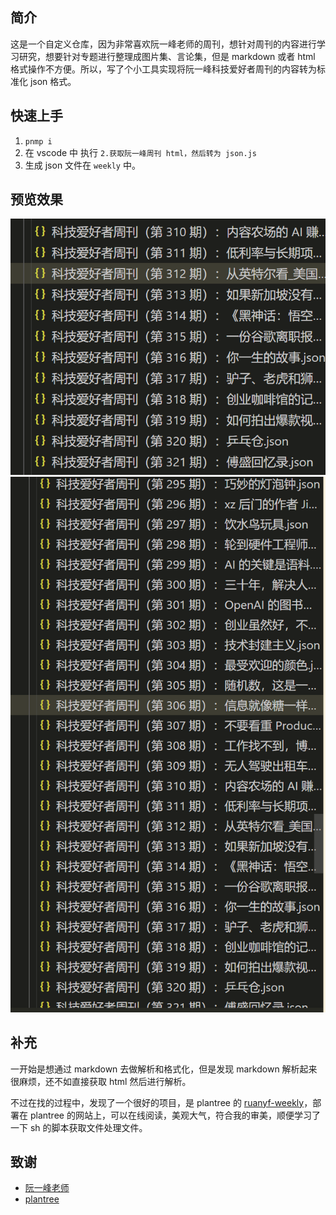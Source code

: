 ## 简介

这是一个自定义仓库，因为非常喜欢阮一峰老师的周刊，想针对周刊的内容进行学习研究，想要针对专题进行整理成图片集、言论集，但是 markdown 或者 html 格式操作不方便。所以，写了个小工具实现将阮一峰科技爱好者周刊的内容转为标准化 json 格式。

## 快速上手

1. `pnmp i`
2. 在 vscode 中 执行 `2.获取阮一峰周刊 html，然后转为 json.js`
3. 生成 json 文件在 `weekly` 中。

## 预览效果

![1729247376543](image/REDEADME/1729247376543.png)
![1729247275614](image/REDEADME/1729247275614.png)

## 补充

一开始是想通过 markdown 去做解析和格式化，但是发现 markdown 解析起来很麻烦，还不如直接获取 html 然后进行解析。


不过在找的过程中，发现了一个很好的项目，是 plantree 的 [ruanyf-weekly](https://github.com/plantree/ruanyf-weekly)，部署在 plantree 的网站上，可以在线阅读，美观大气，符合我的审美，顺便学习了一下 sh 的脚本获取文件处理文件。

## 致谢

- [阮一峰老师](https://www.ruanyifeng.com/blog/weekly/)
- [plantree](https://github.com/plantree/ruanyf-weekly)
